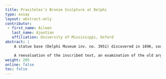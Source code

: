 ```yaml
---
title: Praxiteles’s Bronze Sculpture at Delphi
type: essay
layout: abstract-only
contributor:
 - first_name: Aileen
   last_name: Ajootian
   affiliation: University of Mississippi, Oxford
abstract: |
    A statue base (Delphi Museum inv. no. 3951) discovered in 1896, southeast of the Apollo Temple at Delphi, preserves cuttings for a now lost bronze statue and evidence for the fourth-century Athenian sculptor Praxiteles’s commissions in the eastern Mediterranean. The inscription states that the *demos* Abydos, a Milesian colony in Mysia, dedicated a portrait of Chairidemos, son of Antiphanos of Pitania, to Apollo, and that Praxiteles Athenaios made it. Attributed to a shadowy third-century member of the Praxiteles family because of tripuncts (vertical rows of dots) separating some words in the inscription, the monument has been ignored. It does not even appear in Jacquemin’s recent publication of inscriptions at Delphi.

    A reevaluation of the inscribed text, an examination of the old arguments for the attribution to Praxiteles’s hypothetical grandson, and a new look at the stone itself suggest that it should be assigned instead to the famous fourth-century sculptor himself. Furthermore, this base, with another now in the Thebes Museum, provides secure evidence for Praxiteles’s production of bronze statues. Overall, the five fourth-century bases from mainland Greece bearing his name all attest to Praxiteles’s work as a portrait artist. Delphi 3951, the only surviving Praxitelean votive commissioned by a city instead of a private individual, documents the sculptor’s work in bronze at the panhellenic site. Ancient literary sources emphasized Praxiteles’s mythological statues, especially his famous marble Aphrodite, but analysis of the archaeological record—fourth-century statue bases bearing his “signature”—reveals a different facet of his artistic profile. The inscribed base for a bronze statue at Delphi sheds new light on Praxiteles.
weight: 205
online: false
toc: false
---
```

